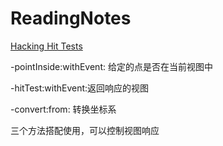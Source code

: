 # ReadingNotes

[Hacking Hit Tests](http://khanlou.com/2018/09/hacking-hit-tests/)

-pointInside:withEvent: 给定的点是否在当前视图中

-hitTest:withEvent:返回响应的视图

-convert:from: 转换坐标系

三个方法搭配使用，可以控制视图响应